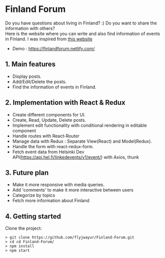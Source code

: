 # Finland Forum

Do you have questions about living in Finland? :)
Do you want to share the information with others?  
Here is the website where you can write and also find information of events in Finland.
I was inspired from [this website](https://www.finlandforum.org/)

- Demo : https://finlandforum.netlify.com/

## 1. Main features

- Display posts.
- Add/Edit/Delete the posts.
- Find the information of events in Finland.

## 2. Implementation with React & Redux

- Create different components for UI.
- Create, Read, Update, Delete posts.
- Implement edit functionality with conditional rendering in editable component
- Handle routes with React-Router
- Manage data with Redux : Separate View(React) and Model(Redux).
- Handle the form with react-redux-form.
- Fetch event data from Helsinki Dev API(https://api.hel.fi/linkedevents/v1/event/) with Axios, thunk

## 3. Future plan

- Make it more responsive with media queries.
- Add 'comments' to make it more interactive between users
- Categorize by topics
- Fetch more information about Finland

## 4. Getting started

Clone the project:

```
> git clone https://github.com/flyjwayur/Finland-Forum.git
> cd cd Finland-Forum/
> npm install
> npm start
```
